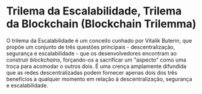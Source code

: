 # Trilema da Escalabilidade, Trilema da Blockchain (Blockchain Trilemma)

O trilema da Escalabilidade é um conceito cunhado por Vitalik Buterin, que propõe um conjunto de três questões principais - descentralização, segurança e escalabilidade - que os desenvolvedores encontram ao construir _blockchains_, forçando-os a sacrificar um "aspecto" como uma troca para acomodar o outros dois. É uma crença amplamente difundida que as redes descentralizadas podem fornecer apenas dois dos três benefícios a qualquer momento em relação à descentralização, segurança e escalabilidade.
